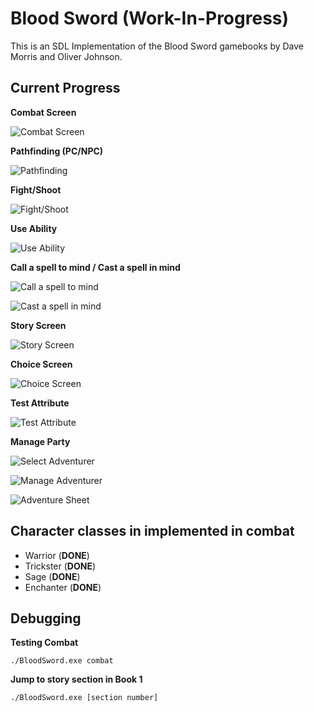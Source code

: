 # Blood Sword (Work-In-Progress)

This is an SDL Implementation of the Blood Sword gamebooks by Dave Morris and Oliver Johnson.

## Current Progress

**Combat Screen**

![Combat Screen](/screenshots/combat-screen.png)

**Pathfinding (PC/NPC)**

![Pathfinding](/screenshots/pathfinding.png)

**Fight/Shoot**

![Fight/Shoot](/screenshots/shoot.png)

**Use Ability**

![Use Ability](/screenshots/use-ability.png)

**Call a spell to mind / Cast a spell in mind**

![Call a spell to mind](/screenshots/call-to-mind.png)

![Cast a spell in mind](/screenshots/cast-spell.png)

**Story Screen**

![Story Screen](/screenshots/story-screen.png)

**Choice Screen**

![Choice Screen](/screenshots/choice-screen.png)

**Test Attribute**

![Test Attribute](/screenshots/test-attribute.png)

**Manage Party**

![Select Adventurer](/screenshots/select-adventurer.png)

![Manage Adventurer](/screenshots/manage-adventurer.png)

![Adventure Sheet](/screenshots/adventurer-stats.png)

## Character classes in implemented in combat

- Warrior (**DONE**)
- Trickster (**DONE**)
- Sage (**DONE**)
- Enchanter (**DONE**)

## Debugging

**Testing Combat**

```
./BloodSword.exe combat
```

**Jump to story section in Book 1**

```
./BloodSword.exe [section number]
```
